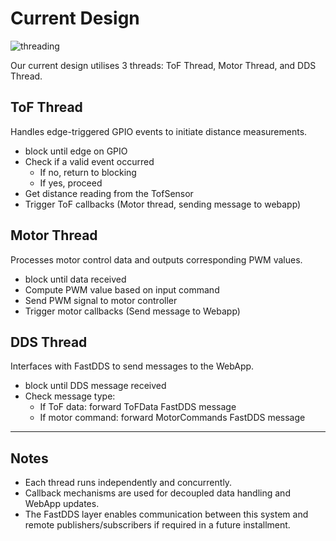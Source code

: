 # Current Design
![threading](image.png)

Our current design utilises 3 threads: ToF Thread, Motor Thread, and DDS Thread.

## ToF Thread
Handles edge-triggered GPIO events to initiate distance measurements.

- block until edge on GPIO
- Check if a valid event occurred
    - If no, return to blocking
    - If yes, proceed
- Get distance reading from the TofSensor
- Trigger ToF callbacks (Motor thread, sending message to webapp)

## Motor Thread
Processes motor control data and outputs corresponding PWM values.

- block until data received
- Compute PWM value based on input command
- Send PWM signal to motor controller
- Trigger motor callbacks (Send message to Webapp)

## DDS Thread
Interfaces with FastDDS to send messages to the WebApp. 

- block until DDS message received
- Check message type:
    - If ToF data: forward ToFData FastDDS message
    - If motor command: forward MotorCommands FastDDS message

---

## Notes
- Each thread runs independently and concurrently.
- Callback mechanisms are used for decoupled data handling and WebApp updates.
- The FastDDS layer enables communication between this system and remote publishers/subscribers if required in a future installment.
